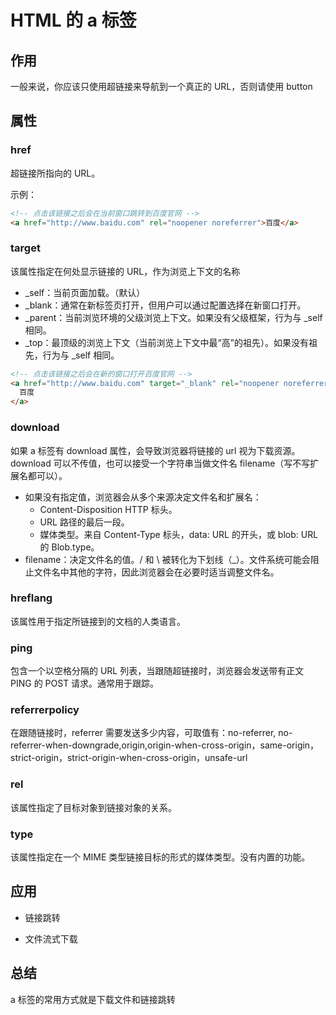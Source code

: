 # HTML 的 a 标签

## 作用

一般来说，你应该只使用超链接来导航到一个真正的 URL，否则请使用 button

## 属性

### href

超链接所指向的 URL。

示例：

```html
<!-- 点击该链接之后会在当前窗口跳转到百度官网 -->
<a href="http://www.baidu.com" rel="noopener noreferrer">百度</a>
```

### target

该属性指定在何处显示链接的 URL，作为浏览上下文的名称

- \_self：当前页面加载。（默认）
- \_blank：通常在新标签页打开，但用户可以通过配置选择在新窗口打开。
- \_parent：当前浏览环境的父级浏览上下文。如果没有父级框架，行为与 \_self 相同。
- \_top：最顶级的浏览上下文（当前浏览上下文中最“高”的祖先）。如果没有祖先，行为与 \_self 相同。

```html
<!-- 点击该链接之后会在新的窗口打开百度官网 -->
<a href="http://www.baidu.com" target="_blank" rel="noopener noreferrer">
  百度
</a>
```

### download

如果 a 标签有 download 属性，会导致浏览器将链接的 url 视为下载资源。download 可以不传值，也可以接受一个字符串当做文件名 filename（写不写扩展名都可以）。

- 如果没有指定值，浏览器会从多个来源决定文件名和扩展名：
  - Content-Disposition HTTP 标头。
  - URL 路径的最后一段。
  - 媒体类型。来自 Content-Type 标头，data: URL 的开头，或 blob: URL 的 Blob.type。
- filename：决定文件名的值。/ 和 \ 被转化为下划线（\_）。文件系统可能会阻止文件名中其他的字符，因此浏览器会在必要时适当调整文件名。

### hreflang

该属性用于指定所链接到的文档的人类语言。

### ping

包含一个以空格分隔的 URL 列表，当跟随超链接时，浏览器会发送带有正文 PING 的 POST 请求。通常用于跟踪。

### referrerpolicy

在跟随链接时，referrer 需要发送多少内容，可取值有：no-referrer, no-referrer-when-downgrade,origin,origin-when-cross-origin，same-origin，strict-origin，strict-origin-when-cross-origin，unsafe-url

### rel

该属性指定了目标对象到链接对象的关系。

### type

该属性指定在一个 MIME 类型链接目标的形式的媒体类型。没有内置的功能。

## 应用

- 链接跳转

- 文件流式下载

## 总结

a 标签的常用方式就是下载文件和链接跳转
